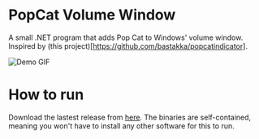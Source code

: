 # PopCat Volume Window

A small .NET program that adds Pop Cat to Windows' volume window. Inspired by (this project)[https://github.com/bastakka/popcatindicator].

![Demo GIF](https://owo.whats-th.is/6cWFnmH.gif)

# How to run
Download the lastest release from [here](https://github.com/bramhaag/PopCat-VolumeWindow/releases/). The binaries are self-contained, meaning you won't have to install any other software for this to run.